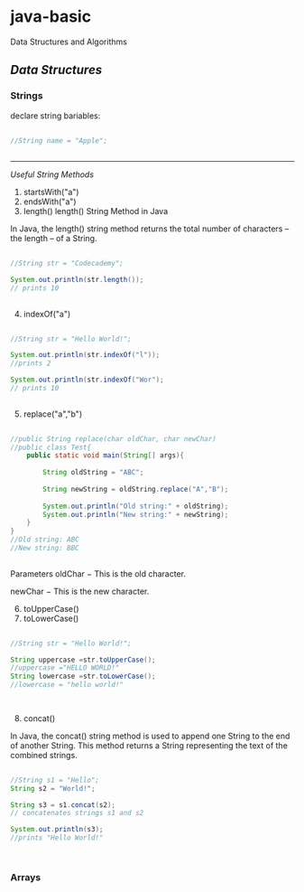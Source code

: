 # java-basic
Data Structures and Algorithms 
## *Data Structures*
### Strings
declare string bariables:
```java  
  
//String name = "Apple";
  
```

****
*Useful String Methods*
1. startsWith("a")
2. endsWith("a")
3. length()
length() String Method in Java

In Java, the length() string method returns the total number of characters – the length – of a String.

```java  
  
//String str = "Codecademy";  

System.out.println(str.length());
// prints 10
  
```
4. indexOf("a")

```java  
  
//String str = "Hello World!";

System.out.println(str.indexOf("l"));
//prints 2

System.out.println(str.indexOf("Wor");
// prints 10
  
```
5. replace("a","b")
```java  
  
//public String replace(char oldChar, char newChar)
//public class Test{
    public static void main(String[] args){
        
        String oldString = "ABC";
        
        String newString = oldString.replace("A","B");
        
        System.out.println("Old string:" + oldString);
        System.out.println("New string:" + newString);
    }
}
//Old string: ABC
//New string: BBC
  
```
Parameters
oldChar − This is the old character.

newChar − This is the new character.


6. toUpperCase()
7. toLowerCase()

```java  
  
//String str = "Hello World!";

String uppercase =str.toUpperCase();
//uppercase ="HELLO WORLD!"
String lowercase =str.toLowerCase();
//lowercase = "hello world!"

  
```
8. concat() 

In Java, the concat() string method is used to append one String to the end of another String. This method returns a String representing the text of the combined strings.

```java  
  
//String s1 = "Hello";
String s2 = "World!";

String s3 = s1.concat(s2);
// concatenates strings s1 and s2

System.out.println(s3);
//prints "Hello World!"

  
```
### Arrays



